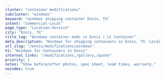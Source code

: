```yaml
---
cluster: "container modifications"
subcluster: "windows"
keyword: "windows shipping container Ennis, TX"
intent: "Commercial-Local"
page_type: "Location-Service"
city: "Ennis, TX"
title_tag: "Windows container mods in Ennis | LC Container"
meta_description: "Windows for shipping containers in Ennis, TX. Local fabrication & pro install. LC Container — Since 2003. Get a quote."
url_slug: "/ennis/modifications/windows"
h1: "Windows for Containers in Ennis"
internal_links: "/modifications,/gallery,/quote"
priority: 2
notes: "Show before/after photos, spec sheet, lead times, warranty."
noindex: true
---
```


<!-- TODO: Add unique city/inventory copy, images, and internal links here. -->
